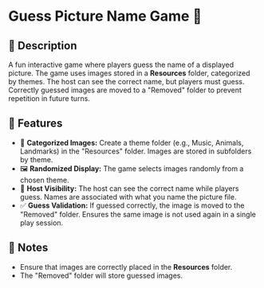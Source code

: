 # Guess Picture Name Game 🎨

## 📌 Description
A fun interactive game where players guess the name of a displayed picture. The game uses images stored in a **Resources** folder, categorized by themes. The host can see the correct name, but players must guess. Correctly guessed images are moved to a "Removed" folder to prevent repetition in future turns.

## 🔧 Features
- 📂 **Categorized Images:** Create a theme folder (e.g., Music, Animals, Landmarks) in the "Resources" folder. Images are stored in subfolders by theme.
- 🖼️ **Randomized Display:** The game selects images randomly from a chosen theme.
- 👀 **Host Visibility:** The host can see the correct name while players guess. Names are associated with what you name the picture file.
- ✅ **Guess Validation:** If guessed correctly, the image is moved to the "Removed" folder. Ensures the same image is not used again in a single play session.


## 📝 Notes
- Ensure that images are correctly placed in the **Resources** folder.
- The "Removed" folder will store guessed images.
